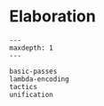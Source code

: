 # Elaboration

```{toctree}
---
maxdepth: 1
---

basic-passes
lambda-encoding
tactics
unification
```